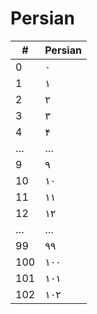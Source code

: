 # Persian

| #   | Persian |
|-----|---------|
| 0   | ۰       |
| 1   | ۱       |
| 2   | ۲       |
| 3   | ۳       |
| 4   | ۴       |
| …   | …       |
| 9   | ۹       |
| 10  | ۱۰      |
| 11  | ۱۱      |
| 12  | ۱۲      |
| …   | …       |
| 99  | ۹۹      |
| 100 | ۱۰۰     |
| 101 | ۱۰۱     |
| 102 | ۱۰۲     |
